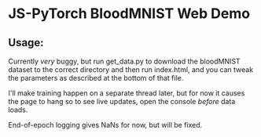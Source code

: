# JS-PyTorch BloodMNIST Web Demo

## Usage:

Currently *very* buggy, but run get_data.py to download the bloodMNIST dataset to the correct directory and then run index.html, and you can tweak the parameters as described at the bottom of that file.

I'll make training happen on a separate thread later, but for now it causes the page to hang so to see live updates, open the console *before* data loads.

End-of-epoch logging gives NaNs for now, but will be fixed.